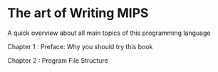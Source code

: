 # The art of Writing MIPS
A quick overview about all main topics of this programming language

Chapter 1 : Preface: Why you should try this book

Chapter 2 : Program File Structure 
